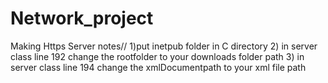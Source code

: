 # Network_project
Making Https Server 
notes//
1)put inetpub folder in C directory
2) in server class line 192 change the rootfolder to your downloads folder path
3) in server class line 194 change the xmlDocumentpath to your xml file path
